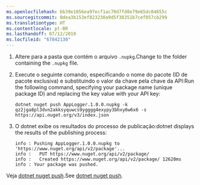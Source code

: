 ```yaml
---
ms.openlocfilehash: bb39e1056ea97ecf1ac70d7fd8e79e65dc04655c
ms.sourcegitcommit: 0dea3b153ef823230a9d5f38351b7cef057cb299
ms.translationtype: HT
ms.contentlocale: pt-BR
ms.lasthandoff: 07/12/2019
ms.locfileid: "67842130"
---
```

1. <span data-ttu-id="08934-101">Altere para a pasta que contém o arquivo `.nupkg`.</span><span class="sxs-lookup"><span data-stu-id="08934-101">Change to the folder containing the `.nupkg` file.</span></span>

1. <span data-ttu-id="08934-102">Execute o seguinte comando, especificando o nome do pacote (ID de pacote exclusiva) e substituindo o valor da chave pela chave da API:</span><span class="sxs-lookup"><span data-stu-id="08934-102">Run the following command, specifying your package name (unique package ID) and replacing the key value with your API key:</span></span>

    ```cli
    dotnet nuget push AppLogger.1.0.0.nupkg -k qz2jga8pl3dvn2akksyquwcs9ygggg4exypy3bhxy6w6x6 -s https://api.nuget.org/v3/index.json
    ```

1. <span data-ttu-id="08934-103">O dotnet exibe os resultados do processo de publicação:</span><span class="sxs-lookup"><span data-stu-id="08934-103">dotnet displays the results of the publishing process:</span></span>

    ```output
    info : Pushing AppLogger.1.0.0.nupkg to 'https://www.nuget.org/api/v2/package'...
    info :   PUT https://www.nuget.org/api/v2/package/
    info :   Created https://www.nuget.org/api/v2/package/ 12620ms
    info : Your package was pushed.
    ```

<span data-ttu-id="08934-104">Veja [dotnet nuget push](/dotnet/core/tools/dotnet-nuget-push).</span><span class="sxs-lookup"><span data-stu-id="08934-104">See [dotnet nuget push](/dotnet/core/tools/dotnet-nuget-push).</span></span>